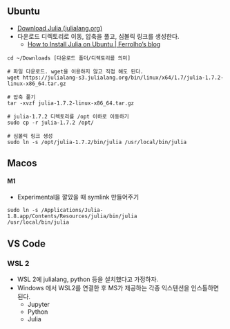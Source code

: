 ## Ubuntu 

- [Download Julia (julialang.org)](https://julialang.org/downloads/)
- 다운로드 디렉토리로 이동, 압축을 풀고, 심볼릭 링크를 생성한다. 
	- [How to Install Julia on Ubuntu | Ferrolho’s blog](https://ferrolho.github.io/blog/2019-01-26/how-to-install-julia-on-ubuntu)

```
cd ~/Downloads [다운로드 폴더/디렉토리를 의미]

# 파일 다운로드. wget을 이용하지 않고 직접 해도 된다. 
wget https://julialang-s3.julialang.org/bin/linux/x64/1.7/julia-1.7.2-linux-x86_64.tar.gz

# 압축 풀기 
tar -xvzf julia-1.7.2-linux-x86_64.tar.gz

# julia-1.7.2 디렉토리를 /opt 이하로 이동하기 
sudo cp -r julia-1.7.2 /opt/

# 심볼릭 링크 생성 
sudo ln -s /opt/julia-1.7.2/bin/julia /usr/local/bin/julia
```

## Macos 

#### M1
- Experimental을 깔았을 때 symlink 만들어주기 
```
sudo ln -s /Applications/Julia-1.8.app/Contents/Resources/julia/bin/julia 
/usr/local/bin/julia
```



## VS Code 

### WSL 2 
- WSL 2에 julialang, python 등을 설치했다고 가정하자. 
- Windows 에서 WSL2를 연결한 후 MS가 제공하는 각종 익스텐션을 인스톨하면 된다. 
	- Jupyter 
	- Python 
	- Julia 
